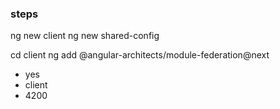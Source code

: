 ### steps

ng new client
ng new shared-config




cd client
ng add @angular-architects/module-federation@next
* yes
* client
* 4200

